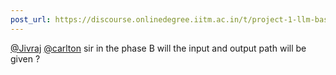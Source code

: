 ```yaml
---
post_url: https://discourse.onlinedegree.iitm.ac.in/t/project-1-llm-based-automation-agent-discussion-thread-tds-jan-2025/164277/492
---
```

[@Jivraj](/u/jivraj) [@carlton](/u/carlton) sir in the phase B will the input and output path will be given ?